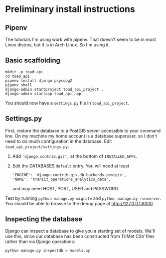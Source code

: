# Preliminary install instructions

## Pipenv
The tutorials I'm using work with pipenv. That doesn't seem to be in most Linux distros, but it is in Arch Linux. So I'm using it.

## Basic scaffolding

```
mkdir -p toad_api
cd toad_api
pipenv install django psycopg2
pipenv shell
django-admin startproject toad_api_project .
django-admin startapp toad_api_app
```

You should now have a `settings.py` file in `toad_api_project`.

## Settings.py
First, restore the database to a PostGIS server accessible to your command line. On my machine my home account is a
database superuser, so I don't need to do much configuration in the database. Edit `toad_api_project/settings.py`:

1. Add `'django.contrib.gis',` at the bottom of `INSTALLED_APPS`.
2. Edit the DATABASES `default` entry. You will need at least

    ```
    'ENGINE': 'django.contrib.gis.db.backends.postgis',
    'NAME': 'transit_operations_analytics_data',
    ```

    and may need HOST, PORT, USER and PASSWORD.

Test by running `python manage.py migrate` and `python manage.by runserver`. You should be able to browse to the debug
page at http://127.0.0.1:8000.

## Inspecting the database
Django can inspect a database to give you a starting set of models. We'll use this, since our database has been
constructed from TriMet CSV files rather than via Django operations:

```
python manage.py inspectdb > models.py
```
